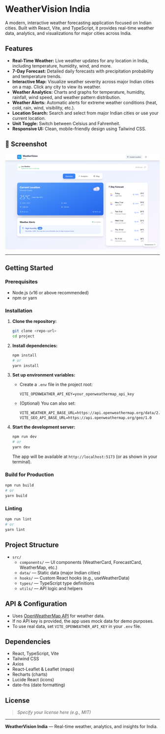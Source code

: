 # WeatherVision India

A modern, interactive weather forecasting application focused on Indian cities. Built with React, Vite, and TypeScript, it provides real-time weather data, analytics, and visualizations for major cities across India.

## Features

- **Real-Time Weather:** Live weather updates for any location in India, including temperature, humidity, wind, and more.
- **7-Day Forecast:** Detailed daily forecasts with precipitation probability and temperature trends.
- **Interactive Map:** Visualize weather severity across major Indian cities on a map. Click any city to view its weather.
- **Weather Analytics:** Charts and graphs for temperature, humidity, rainfall, wind speed, and weather pattern distribution.
- **Weather Alerts:** Automatic alerts for extreme weather conditions (heat, cold, rain, wind, visibility, etc.).
- **Location Search:** Search and select from major Indian cities or use your current location.
- **Unit Toggle:** Switch between Celsius and Fahrenheit.
- **Responsive UI:** Clean, mobile-friendly design using Tailwind CSS.

## 📸 Screenshot

![WeatherVision Preview](./screen-weather-vision.png)

---

## Getting Started

### Prerequisites

- Node.js (v16 or above recommended)
- npm or yarn

### Installation

1. **Clone the repository:**

   ```bash
   git clone <repo-url>
   cd project
   ```

2. **Install dependencies:**

   ```bash
   npm install
   # or
   yarn install
   ```

3. **Set up environment variables:**

   - Create a `.env` file in the project root:
     ```env
     VITE_OPENWEATHER_API_KEY=your_openweathermap_api_key
     ```
   - (Optional) You can also set:
     ```env
     VITE_WEATHER_API_BASE_URL=https://api.openweathermap.org/data/2.5
     VITE_GEO_API_BASE_URL=https://api.openweathermap.org/geo/1.0
     ```

4. **Start the development server:**
   ```bash
   npm run dev
   # or
   yarn dev
   ```
   The app will be available at `http://localhost:5173` (or as shown in your terminal).

### Build for Production

```bash
npm run build
# or
yarn build
```

### Linting

```bash
npm run lint
# or
yarn lint
```

## Project Structure

- `src/`
  - `components/` — UI components (WeatherCard, ForecastCard, WeatherMap, etc.)
  - `data/` — Static data (major Indian cities)
  - `hooks/` — Custom React hooks (e.g., useWeatherData)
  - `types/` — TypeScript type definitions
  - `utils/` — API logic and helpers

## API & Configuration

- Uses [OpenWeatherMap API](https://openweathermap.org/api) for weather data.
- If no API key is provided, the app uses mock data for demo purposes.
- To use real data, set `VITE_OPENWEATHER_API_KEY` in your `.env` file.

## Dependencies

- React, TypeScript, Vite
- Tailwind CSS
- Axios
- React-Leaflet & Leaflet (maps)
- Recharts (charts)
- Lucide React (icons)
- date-fns (date formatting)

## License

> _Specify your license here (e.g., MIT)_

---

**WeatherVision India** — Real-time weather, analytics, and insights for India.
